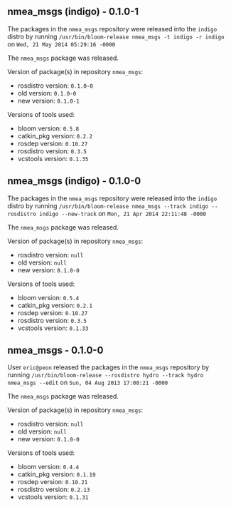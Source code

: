 ## nmea_msgs (indigo) - 0.1.0-1

The packages in the `nmea_msgs` repository were released into the `indigo` distro by running `/usr/bin/bloom-release nmea_msgs -t indigo -r indigo` on `Wed, 21 May 2014 05:29:16 -0000`

The `nmea_msgs` package was released.

Version of package(s) in repository `nmea_msgs`:
- rosdistro version: `0.1.0-0`
- old version: `0.1.0-0`
- new version: `0.1.0-1`

Versions of tools used:
- bloom version: `0.5.8`
- catkin_pkg version: `0.2.2`
- rosdep version: `0.10.27`
- rosdistro version: `0.3.5`
- vcstools version: `0.1.35`


## nmea_msgs (indigo) - 0.1.0-0

The packages in the `nmea_msgs` repository were released into the `indigo` distro by running `/usr/bin/bloom-release nmea_msgs --track indigo --rosdistro indigo --new-track` on `Mon, 21 Apr 2014 22:11:48 -0000`

The `nmea_msgs` package was released.

Version of package(s) in repository `nmea_msgs`:
- rosdistro version: `null`
- old version: `null`
- new version: `0.1.0-0`

Versions of tools used:
- bloom version: `0.5.4`
- catkin_pkg version: `0.2.1`
- rosdep version: `0.10.27`
- rosdistro version: `0.3.5`
- vcstools version: `0.1.33`


## nmea_msgs - 0.1.0-0

User `eric@peon` released the packages in the `nmea_msgs` repository by running `/usr/bin/bloom-release --rosdistro hydro --track hydro nmea_msgs --edit` on `Sun, 04 Aug 2013 17:08:21 -0000`

The `nmea_msgs` package was released.

Version of package(s) in repository `nmea_msgs`:
- rosdistro version: `null`
- old version: `null`
- new version: `0.1.0-0`

Versions of tools used:
- bloom version: `0.4.4`
- catkin_pkg version: `0.1.19`
- rosdep version: `0.10.21`
- rosdistro version: `0.2.13`
- vcstools version: `0.1.31`



